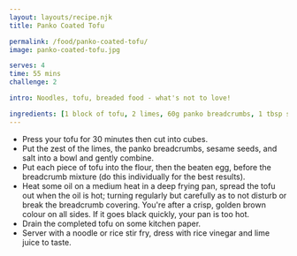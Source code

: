 ```yaml
---
layout: layouts/recipe.njk
title: Panko Coated Tofu

permalink: /food/panko-coated-tofu/
image: panko-coated-tofu.jpg

serves: 4
time: 55 mins
challenge: 2

intro: Noodles, tofu, breaded food - what's not to love!⁣

ingredients: [1 block of tofu, 2 limes, 60g panko breadcrumbs, 1 tbsp sesame seeds, ½ tsp salt, 35g flour, 1 egg ]
---
```

- Press your tofu for 30 minutes then cut into cubes.⁣
- Put the zest of the limes, the panko breadcrumbs, sesame seeds, and salt into a bowl and gently combine.⁣
- Put each piece of tofu into the flour, then the beaten egg, before the breadcrumb mixture (do this individually for the best results)⁣.
- Heat some oil on a medium heat in a deep frying pan, spread the tofu out when the oil is hot; turning regularly but carefully as to not disturb or break the breadcrumb covering. You're after a crisp, golden brown colour on all sides. If it goes black quickly, your pan is too hot.⁣
- Drain the completed tofu on some kitchen paper.⁣
- Server with a noodle or rice stir fry, dress with rice vinegar and lime juice to taste.⁣
